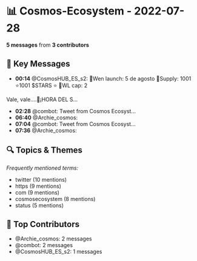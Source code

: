 # 📊 Cosmos-Ecosystem - 2022-07-28
**5 messages** from **3 contributors**

## 💬 Key Messages
- **00:14** @CosmosHUB_ES_s2: 🦸Wen launch: 5 de agosto 
🦸Supply: 1001 
⭐️1001 $STARS ⭐️ 
🦸WL cap: 2

Vale, vale....🎉¡HORA DEL S...
- **02:28** @combot: [‌‌‌‌‎⁠](https://twitter.com/CosmosEcosystem/status/1552481130540064775)Tweet from Cosmos Ecosyst...
- **06:40** @Archie_cosmos: 
- **07:04** @combot: [‌‌‌‌‎⁠](https://twitter.com/CosmosEcosystem/status/1552550500742184965)Tweet from Cosmos Ecosyst...
- **07:36** @Archie_cosmos: 

## 🔍 Topics & Themes
*Frequently mentioned terms:*
- twitter (10 mentions)
- https (9 mentions)
- com (9 mentions)
- cosmosecosystem (8 mentions)
- status (5 mentions)

## 👥 Top Contributors
- @Archie_cosmos: 2 messages
- @combot: 2 messages
- @CosmosHUB_ES_s2: 1 messages